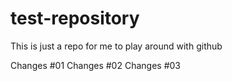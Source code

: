 # test-repository

This is just a repo for me to play around with github

Changes #01
Changes #02
Changes #03

